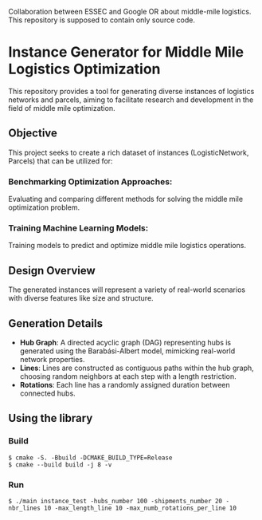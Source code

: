 Collaboration between ESSEC and Google OR about middle-mile logistics. This repository is supposed to contain only source code.

# Instance Generator for Middle Mile Logistics Optimization
This repository provides a tool for generating diverse instances of logistics networks and parcels, aiming to facilitate research and development in the field of middle mile optimization.

## Objective
This project seeks to create a rich dataset of instances (LogisticNetwork, Parcels) that can be utilized for:

### Benchmarking Optimization Approaches: 
Evaluating and comparing different methods for solving the middle mile optimization problem.
### Training Machine Learning Models: 
Training models to predict and optimize middle mile logistics operations.

## Design Overview
The generated instances will represent a variety of real-world scenarios with diverse features like size and structure.

## Generation Details
- **Hub Graph**: A directed acyclic graph (DAG) representing hubs is generated using the Barabási-Albert model, mimicking real-world network properties.
- **Lines**: Lines are constructed as contiguous paths within the hub graph, choosing random neighbors at each step with a length restriction.
- **Rotations**: Each line has a randomly assigned duration between connected hubs.
## Using the library
### Build



    $ cmake -S. -Bbuild -DCMAKE_BUILD_TYPE=Release
    $ cmake --build build -j 8 -v


### Run

    $ ./main instance_test -hubs_number 100 -shipments_number 20 -nbr_lines 10 -max_length_line 10 -max_numb_rotations_per_line 10
